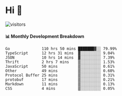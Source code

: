 # Hi 👋
 
![visitors](https://visitor-badge.glitch.me/badge?page_id=sorcererxw.sorcererx)

#### 📊 Monthly Development Breakdown

<!--START_SECTION:waka-->
```text
Go              110 hrs 50 mins ███████▓░░ 79.99%
TypeScript      12 hrs 31 mins  ▓░░░░░░░░░ 9.04%
JSON            10 hrs 14 mins  ▓░░░░░░░░░ 7.39%
Thrift          2 hrs 7 mins    ▒░░░░░░░░░ 1.53%
JavaScript      50 mins         ▒░░░░░░░░░ 0.61%
Other           49 mins         ▒░░░░░░░░░ 0.60%
Protocol Buffer 25 mins         ▒░░░░░░░░░ 0.31%
protobuf        17 mins         ▒░░░░░░░░░ 0.21%
Markdown        11 mins         ▒░░░░░░░░░ 0.13%
CSS             4 mins          ▒░░░░░░░░░ 0.05%
```
<!--END_SECTION:waka-->

